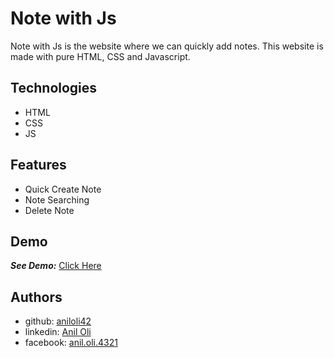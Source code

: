 # Note with Js

Note with Js is the website where we can quickly add notes. This website is made with pure HTML, CSS and Javascript.

## Technologies
- HTML
- CSS
- JS

## Features

- Quick Create Note
- Note Searching
- Delete Note

  
## Demo

**_See Demo:_** [Click Here](https://rawcdn.githack.com/aniloli42/noteswithjs/6207fd49ab0ba94f0d058699ba185ca1e4e69c02/index.html)

  
## Authors

- github: [aniloli42](https://www.github.com/aniloli42)
- linkedin: [Anil Oli](https://www.linkedin.com/in/aniloli)
- facebook: [anil.oli.4321](https://www.facebook.com/anil.oli.4321)

  
